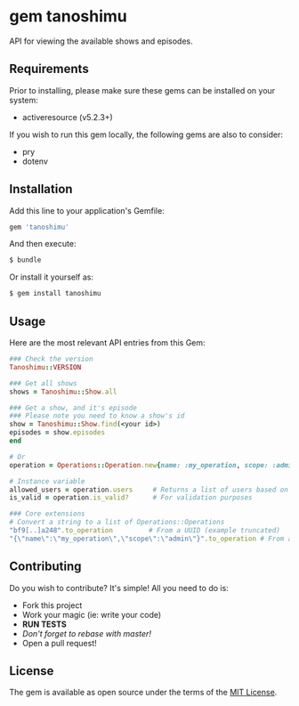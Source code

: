 # gem tanoshimu
API for viewing the available shows and episodes.

## Requirements
Prior to installing, please make sure these gems can be installed on your
system:
- activeresource (v5.2.3+)

If you wish to run this gem locally, the following gems are also to consider:
- pry
- dotenv

## Installation
Add this line to your application's Gemfile:

```ruby
gem 'tanoshimu'
```

And then execute:
```bash
$ bundle
```

Or install it yourself as:
```bash
$ gem install tanoshimu
```

## Usage
Here are the most relevant API entries from this Gem:

```ruby
### Check the version
Tanoshimu::VERSION

### Get all shows
shows = Tanoshimu::Show.all

### Get a show, and it's episode
### Please note you need to know a show's id
show = Tanoshimu::Show.find(<your id>)
episodes = show.episodes
end

# Or
operation = Operations::Operation.new{name: :my_operation, scope: :admin}

# Instance variable
allowed_users = operation.users     # Returns a list of users based on the scope
is_valid = operation.is_valid?      # For validation purposes

### Core extensions
# Convert a string to a list of Operations::Operations
"bf9[..]a248".to_operation         # From a UUID (example truncated)
"{\"name\":\"my_operation\",\"scope\":\"admin\"}".to_operation # From a valid JSON string
```

## Contributing
Do you wish to contribute? It's simple! All you need to do is:
- Fork this project
- Work your magic (ie: write your code)
- **RUN TESTS**
- _Don't forget to rebase with master!_
- Open a pull request!

## License
The gem is available as open source under the terms of the [MIT License](https://opensource.org/licenses/MIT).
